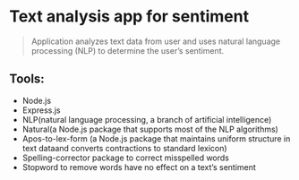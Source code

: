 # Text analysis app for sentiment 

> Application analyzes text data from user and uses natural language processing (NLP) to determine the user’s sentiment.

## Tools:

- Node.js
- Express.js
- NLP(natural language processing, a branch of artificial intelligence)
- Natural(a Node.js package that supports most of the NLP algorithms)
- Apos-to-lex-form (a Node.js package that maintains uniform structure in text dataand converts contractions to standard lexicon)
- Spelling-corrector package to correct misspelled words
- Stopword to remove words have no effect on a text’s sentiment